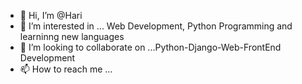 - 👋 Hi, I’m @Hari
- 👀 I’m interested in ... Web Development, Python Programming and learninng new languages
- 💞️ I’m looking to collaborate on ...Python-Django-Web-FrontEnd Development
- 📫 How to reach me ...

<!---
Hari is a ✨ special ✨ repository because its `README.md` (this file) appears on your GitHub profile.
You can click the Preview link to take a look at your changes.
--->
